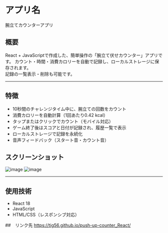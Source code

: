 # アプリ名
腕立てカウンターアプリ

## 概要
React + JavaScriptで作成した、簡単操作の「腕立て伏せカウンター」アプリです。
カウント・時間・消費カロリーを自動で記録し、ローカルストレージに保存されます。  
記録の一覧表示・削除も可能です。

---

## 特徴
- 10秒間のチャレンジタイム中に、腕立ての回数をカウント
- 消費カロリーを自動計算（1回あたり0.42 kcal）
- タップまたはクリックでカウント（モバイル対応）
- ゲーム終了後はスコアと日付が記録され、履歴一覧で表示
- ローカルストレージで記録を永続化
- 音声フィードバック（スタート音・カウント音）

## スクリーンショット
![image](https://github.com/user-attachments/assets/46bd74f4-16d1-4c71-ac6d-34a3f1dd4620)
![image](https://github.com/user-attachments/assets/62392cac-2e10-43ca-9b41-6362481d7cfb)

---

## 使用技術
- React 18
- JavaScript
- HTML/CSS（レスポンシブ対応）

##　リンク先
 https://tig56.github.io/push-up-counter_React/
